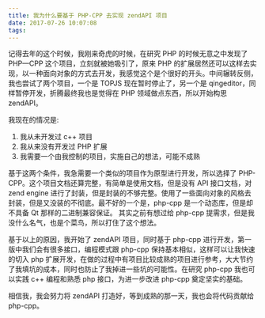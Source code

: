 ```yaml
---
title: 我为什么要基于 PHP-CPP 去实现 zendAPI 项目
date: 2017-07-26 10:07:08
tags:
---
```

记得去年的这个时候，我刚来奇虎的时候，在研究 PHP 的时候无意之中发现了 PHP—CPP 这个项目，立刻就被她吸引了，原来 PHP 的扩展居然还可以这样去实现，以一种面向对象的方式去开发，我感觉这个是个很好的开头。中间辗转反侧，我也尝试了两个项目，一个是 TOPJS 现在暂时停止了，另一个是 qingeditor，同样暂停开发，折腾最终我也是觉得在 PHP 领域做点东西，所以开始构思 zendAPI。

我现在的情况是:
1. 我从未开发过 c++ 项目
2. 我从来没有开发过 PHP 扩展
3. 我需要一个由我控制的项目，实施自己的想法，可能不成熟

基于这两个条件，我急需要一个类似的项目作为原型进行开发，所以选择了 PHP-CPP。这个项目文档还算完整，有简单是使用文档，但是没有 API 接口文档，对 zend engine 进行了封装，但是封装的不够完整。使用了一些面向对象的风格去封装，但是又没装的不彻底。最不好的一个是，php-cpp 是一个动态库，但是却不具备 Qt 那样的二进制兼容保证。
其实之前有想过给 php-cpp 提需求，但是我没什么名气，也是个菜鸟，所以打住了这个想法。

基于以上的原因，我开始了 zendAPI 项目，同时基于 php-cpp 进行开发，第一版中我们会有很多接口，编程模式跟 php-cpp 保持基本相似，这样可以让我快速的切入 php 扩展开发，在做的过程中有项目比较成熟的项目进行参考，大大节约了我填坑的成本，同时也防止了我掉进一些坑的可能性。在研究 php-cpp 我也可以实践 c++ 编程和熟悉 php 接口，为进一步改进 php-cpp 奠定坚实的基础。

相信我，我会努力将 zendAPI 打造好，等到成熟的那一天，我也会将代码贡献给 php-cpp。